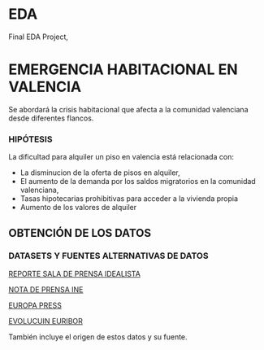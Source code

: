 # EDA
 Final EDA Project, 
 
 # EMERGENCIA HABITACIONAL EN VALENCIA
 Se abordará la crisis habitacional que afecta a la comunidad valenciana desde diferentes flancos.
 
### HIPÓTESIS
La dificultad para alquiler un piso en valencia está relacionada con:
- La disminucion de la oferta de pisos en alquiler,
- El aumento de la demanda por los saldos migratorios en la comunidad valenciana,
- Tasas hipotecarias prohibitivas para acceder a la vivienda propia
- Aumento de los valores de alquiler 

## OBTENCIÓN DE LOS DATOS
### DATASETS Y FUENTES ALTERNATIVAS DE DATOS
[REPORTE SALA DE PRENSA IDEALISTA ](Https://www.idealista.com/sala-de-prensa/informes-precio-vivienda/alquiler/comunitat-valenciana/report/) <br>

[NOTA DE PRENSA INE ](https://ine.es/prensa/cp_e2022_p.pdf) <br>

[EUROPA PRESS ](https://www.epdata.es/datos/poblacion-inmigrantes-emigrantes-otros-datos-habitantes-cada-comunidad-autonoma/2/comunidad-valenciana/299)<br>

[EVOLUCUIN EURIBOR ](https://www.epdata.es/variacion-mensual-euribor-ultimos-24-meses/0ac73426-79a0-40c1-873f-44befbd9a576)

También incluye el origen de estos datos y su fuente.
